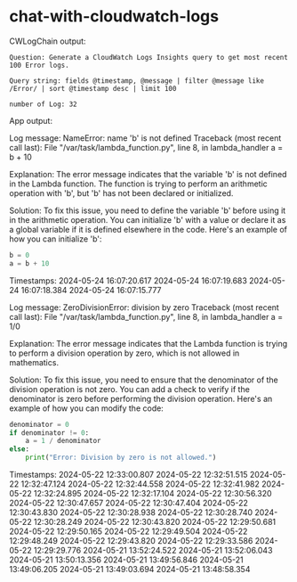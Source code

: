 # chat-with-cloudwatch-logs
CWLogChain output:

```
Question: Generate a CloudWatch Logs Insights query to get most recent 100 Error logs.

Query string: fields @timestamp, @message | filter @message like /Error/ | sort @timestamp desc | limit 100

number of Log: 32
```
App output:

Log message:
NameError: name 'b' is not defined
Traceback (most recent call last):
File "/var/task/lambda_function.py", line 8, in lambda_handler
a = b + 10

Explanation:
The error message indicates that the variable 'b' is not defined in the Lambda function. The function is trying to perform an arithmetic operation with 'b', but 'b' has not been declared or initialized.

Solution:
To fix this issue, you need to define the variable 'b' before using it in the arithmetic operation. You can initialize 'b' with a value or declare it as a global variable if it is defined elsewhere in the code. Here's an example of how you can initialize 'b':

```python
b = 0
a = b + 10
```

Timestamps:
2024-05-24 16:07:20.617
2024-05-24 16:07:19.683
2024-05-24 16:07:18.384
2024-05-24 16:07:15.777

Log message:
ZeroDivisionError: division by zero
Traceback (most recent call last):
File "/var/task/lambda_function.py", line 8, in lambda_handler
a = 1/0

Explanation:
The error message indicates that the Lambda function is trying to perform a division operation by zero, which is not allowed in mathematics.

Solution:
To fix this issue, you need to ensure that the denominator of the division operation is not zero. You can add a check to verify if the denominator is zero before performing the division operation. Here's an example of how you can modify the code:

```python
denominator = 0
if denominator != 0:
    a = 1 / denominator
else:
    print("Error: Division by zero is not allowed.")
```

Timestamps:
2024-05-22 12:33:00.807
2024-05-22 12:32:51.515
2024-05-22 12:32:47.124
2024-05-22 12:32:44.558
2024-05-22 12:32:41.982
2024-05-22 12:32:24.895
2024-05-22 12:32:17.104
2024-05-22 12:30:56.320
2024-05-22 12:30:47.657
2024-05-22 12:30:47.404
2024-05-22 12:30:43.830
2024-05-22 12:30:28.938
2024-05-22 12:30:28.740
2024-05-22 12:30:28.249
2024-05-22 12:30:43.820
2024-05-22 12:29:50.681
2024-05-22 12:29:50.165
2024-05-22 12:29:49.504
2024-05-22 12:29:48.249
2024-05-22 12:29:43.820
2024-05-22 12:29:33.586
2024-05-22 12:29:29.776
2024-05-21 13:52:24.522
2024-05-21 13:52:06.043
2024-05-21 13:50:13.356
2024-05-21 13:49:56.846
2024-05-21 13:49:06.205
2024-05-21 13:49:03.694
2024-05-21 13:48:58.354

